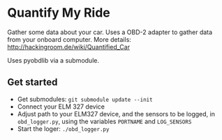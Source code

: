 # Quantify My Ride

Gather some data about your car. Uses a OBD-2 adapter to gather data from your onboard computer.
More details: http://hackingroom.de/wiki/Quantified_Car

Uses pyobdlib via a submodule.

## Get started
* Get submodules: `git submodule update --init`
* Connect your ELM 327 device
* Adjust path to your ELM327 device, and the sensors to be logged, in `obd_logger.py`, using the variables `PORTNAME` and `LOG_SENSORS`
* Start the loger: `./obd_logger.py`

